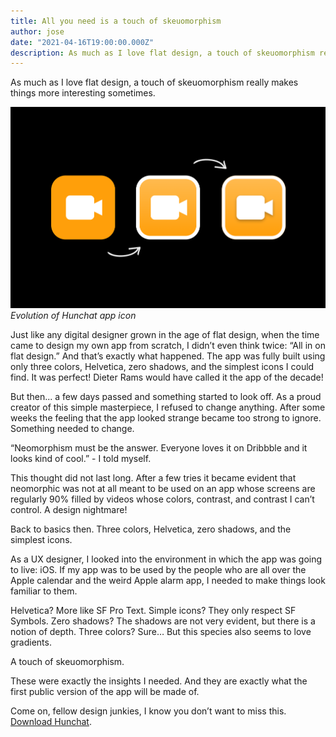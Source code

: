 ```yaml
---
title: All you need is a touch of skeuomorphism
author: jose
date: "2021-04-16T19:00:00.000Z"
description: As much as I love flat design, a touch of skeuomorphism really makes things more interesting sometimes.
---
```


As much as I love flat design, a touch of skeuomorphism really makes things more interesting sometimes.

![Evolution of Hunchat app icon](./app_icon_evolution.png)
*Evolution of Hunchat app icon*

Just like any digital designer grown in the age of flat design, when the time came to design my own app from scratch, I didn’t even think twice: “All in on flat design.” And that’s exactly what happened. The app was fully built using only three colors, Helvetica, zero shadows, and the simplest icons I could find. It was perfect! Dieter Rams would have called it the app of the decade!

But then... a few days passed and something started to look off. As a proud creator of this simple masterpiece, I refused to change anything. After some weeks the feeling that the app looked strange became too strong to ignore. Something needed to change.

“Neomorphism must be the answer. Everyone loves it on Dribbble and it looks kind of cool.” - I told myself.

This thought did not last long. After a few tries it became evident that neomorphic was not at all meant to be used on an app whose screens are regularly 90% filled by videos whose colors, contrast, and contrast I can’t control. A design nightmare!

Back to basics then. Three colors, Helvetica, zero shadows, and the simplest icons.

As a UX designer, I looked into the environment in which the app was going to live: iOS. If my app was to be used by the people who are all over the Apple calendar and the weird Apple alarm app, I needed to make things look familiar to them.

Helvetica? More like SF Pro Text.
Simple icons? They only respect SF Symbols.
Zero shadows? The shadows are not very evident, but there is a notion of depth.
Three colors? Sure… But this species also seems to love gradients.

A touch of skeuomorphism.

These were exactly the insights I needed. And they are exactly what the first public version of the app will be made of.

Come on, fellow design junkies, I know you don’t want to miss this. [Download Hunchat](https://hunchat.com).

